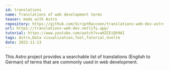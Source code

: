 ```yaml
---
id: translations
name: Translations of web development terms
teaser: made with Astro
repository: https://github.com/ScriptRaccoon/translations-web-dev-astro
url: https://translations-web-dev.netlify.app/
tutorial: https://www.youtube.com/watch?v=aHZCEiQh9AI
tags: Astro,Data visualization,Tool,Tutorial,Svelte
date: 2022-11-13
---
```


This Astro project provides a searchable list of translations (English to German) of terms that are commonly used in web development.
